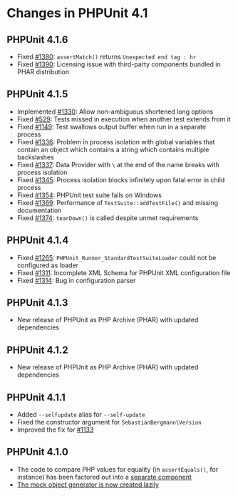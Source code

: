 # Changes in PHPUnit 4.1

## PHPUnit 4.1.6

* Fixed [#1380](https://github.com/sebastianbergmann/phpunit/issues/1380): `assertMatch()` returns `Unexpected end tag : hr`
* Fixed [#1390](https://github.com/sebastianbergmann/phpunit/issues/1390): Licensing issue with third-party components bundled in PHAR distribution

## PHPUnit 4.1.5

* Implemented [#1330](https://github.com/sebastianbergmann/phpunit/issues/1330): Allow non-ambiguous shortened long options
* Fixed [#529](https://github.com/sebastianbergmann/phpunit/issues/529): Tests missed in execution when another test extends from it 
* Fixed [#1149](https://github.com/sebastianbergmann/phpunit/issues/1149): Test swallows output buffer when run in a separate process
* Fixed [#1336](https://github.com/sebastianbergmann/phpunit/issues/1336): Problem in process isolation with global variables that contain an object which contains a string which contains multiple backslashes
* Fixed [#1337](https://github.com/sebastianbergmann/phpunit/issues/1337): Data Provider with `\` at the end of the name breaks with process isolation
* Fixed [#1345](https://github.com/sebastianbergmann/phpunit/issues/1345): Process isolation blocks infinitely upon fatal error in child process
* Fixed [#1354](https://github.com/sebastianbergmann/phpunit/issues/1354): PHPUnit test suite fails on Windows
* Fixed [#1369](https://github.com/sebastianbergmann/phpunit/issues/1369): Performance of `TestSuite::addTestFile()` and missing documentation
* Fixed [#1374](https://github.com/sebastianbergmann/phpunit/issues/1374): `tearDown()` is called despite unmet requirements

## PHPUnit 4.1.4

* Fixed [#1265](https://github.com/sebastianbergmann/phpunit/issues/1265): `PHPUnit_Runner_StandardTestSuiteLoader` could not be configured as loader
* Fixed [#1311](https://github.com/sebastianbergmann/phpunit/issues/1311): Incomplete XML Schema for PHPUnit XML configuration file
* Fixed [#1314](https://github.com/sebastianbergmann/phpunit/issues/1314): Bug in configuration parser

## PHPUnit 4.1.3

* New release of PHPUnit as PHP Archive (PHAR) with updated dependencies

## PHPUnit 4.1.2

* New release of PHPUnit as PHP Archive (PHAR) with updated dependencies

## PHPUnit 4.1.1

* Added `--selfupdate` alias for `--self-update`
* Fixed the constructor argument for `SebastianBergmann\Version`
* Improved the fix for [#1133](https://github.com/sebastianbergmann/phpunit/issues/1133)

## PHPUnit 4.1.0

* The code to compare PHP values for equality (in `assertEquals()`, for instance) has been factored out into a [separate component](https://github.com/sebastianbergmann/comparator)
* [The mock object generator is now created lazily](https://github.com/sebastianbergmann/phpunit/pull/1165)

